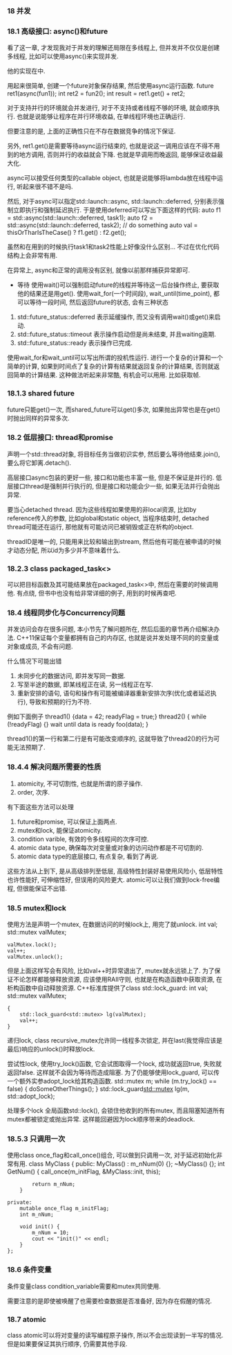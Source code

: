 ### 18 并发 ###

### 18.1 高级接口: async()和future ###

看了这一章, 才发现我对于并发的理解还局限在多线程上, 但并发并不仅仅是创建多线程, 比如可以使用async()来实现并发.

他的实现在<future>中.

用起来很简单, 创建一个future对象保存结果, 然后使用async运行函数.
	future<int> ret1(async(fun1));
	int ret2 = fun2();
	int result = ret1.get() + ret2;

对于支持并行的环境就会并发进行, 对于不支持或者线程不够的环境, 就会顺序执行.
也就是说能够让程序在并行环境收益, 在单线程环境也正确运行.

但要注意的是, 上面的正确性只在不存在数据竞争的情况下保证.

另外, ret1.get()是需要等待async运行结束的, 也就是说这一调用应该在不得不用到的地方调用, 否则并行的收益就会下降. 也就是早调用而晚返回, 能够保证收益最大化.

async可以接受任何类型的callable object, 也就是说能够将lambda放在线程中运行, 听起来很不错不是吗.

然后, 对于async可以指定std::launch::async, std::launch::deferred, 分别表示强制立即执行和强制延迟执行.
于是使用deferred可以写出下面这样的代码:
	auto f1 = std::async(std::launch::deferred, task1);
	auto f2 = std::async(std::launch::deferred, task2);
	// do something
	auto val = thisOrTharIsTheCase() ? f1.get() : f2.get();

虽然和在用到的时候执行task1和task2性能上好像没什么区别...
不过在优化代码结构上会非常有用.

在异常上, async和正常的调用没有区别, 就像以前那样捕获异常即可.

- 等待
使用wait()可以强制启动future的线程并等待这一后台操作终止, 要获取他的结果还是用get().
使用wait_for(一个时间段), wait_until(time_point), 都可以等待一段时间, 然后返回future的状态, 会有三种状态
1. std::future_status::deferred		表示延缓操作, 而又没有调用wait()或get()来启动.
2. std::future_status::timeout		表示操作启动但是尚未结束, 并且waiting逾期.
3. std::future_status::ready		表示操作已完成.

使用wait_for和wait_until可以写出所谓的投机性运行. 进行一个复杂的计算和一个简单的计算, 如果到时间点了复杂的计算有结果就返回复杂的计算结果, 否则就返回简单的计算结果.
这种做法听起来非常酷, 有机会可以用用. 比如获取帧.


### 18.1.3 shared future ###

future只能get()一次, 而shared_future可以get()多次, 如果抛出异常也是在get()时抛出同样的异常多次.

### 18.2 低层接口: thread和promise ###

声明一个std::thread对象, 将目标任务当做初识实参, 然后要么等待他结束.join(), 要么将它卸离.detach().

高层接口async包装的更好一些, 接口和功能也丰富一些, 但是不保证是并行的.
低层接口thread是强制并行执行的, 但是接口和功能会少一些, 如果无法并行会抛出异常.

要当心detached thread.
因为这些线程如果使用的非local资源, 比如by reference传入的参数, 比如global和static object, 当程序结束时, detached thread可能还在运行, 那他就有可能访问已被销毁或正在析构的object.

threadID是唯一的, 只能用来比较和输出到stream, 然后他有可能在被申请的时候才动态分配, 所以id为多少并不意味着什么.

### 18.2.3 class packaged_task<> ###

可以把目标函数及其可能结果放在packaged_task<>中, 然后在需要的时候调用他.
有点绕, 但书中也没有给非常详细的例子, 用到的时候再查吧.

### 18.4 线程同步化与Concurrency问题 ###

并发访问会存在很多问题, 本小节先了解问题所在, 然后后面的章节再介绍解决办法.
C++11保证每个变量都拥有自己的内存区, 也就是说并发处理不同的的变量或对象或成员, 不会有问题.

什么情况下可能出错
1. 未同步化的数据访问, 即并发写同一数据.
2. 写至半途的数据, 即某线程正在读, 另一线程正在写.
3. 重新安排的语句, 语句和操作有可能被编译器重新安排次序(优化或者延迟执行), 导致和预期的行为不符.

例如下面例子
	thread1() {data = 42; readyFlag = true;}
	thread2() {
		while (!readyFlag) {} wait until data is ready
		foo(data);
	}

thread1()的第一行和第二行是有可能改变顺序的, 这就导致了thread2()的行为可能无法预期了.

### 18.4.4 解决问题所需要的性质 ###

1. atomicity, 不可切割性, 也就是所谓的原子操作.
2. order, 次序.

有下面这些方法可以处理
1. future和promise, 可以保证上面两点.
2. mutex和lock, 能保证atomicity.
3. condition varible, 有效的令多线程间的次序可控.
4. atomic data type, 确保每次对变量或对象的访问动作都是不可切割的.
5. atomic data type的底层接口, 有点复杂, 看到了再说.

这些方法从上到下, 是从高级排列至低层, 高级特性封装好易使用风险小, 低层特性也许性能好, 可伸缩性好, 但误用的风险更大.
atomic可以让我们做到lock-free编程, 但很能保证不出错.

### 18.5 mutex和lock ###

使用方法是声明一个mutex, 在数据访问的时候lock上, 用完了就unlock.
	int val;
	std::mutex valMutex;

	valMutex.lock();
	val++;
	valMutex.unlock();

但是上面这样写会有风险, 比如val++时异常退出了, mutex就永远锁上了.
为了保证不论怎样都能够释放资源, 应该使用RAII守则, 也就是在构造函数中获取资源, 在析构函数中自动释放资源.
C++标准库提供了class std::lock_guard:
	int val;
	std::mutex valMutex;

	{
		std::lock_guard<std::mutex> lg(valMutex);
		val++;
	}

递归lock, class recursive_mutex允许同一线程多次锁定, 并在last(我觉得应该是最后)响应的unlock()时释放lock.

尝试性lock, 使用try_lock()函数, 它会试图取得一个lock, 成功就返回true, 失败就返回false. 这样就不会因为等待而造成阻塞.
为了仍能够使用lock_guard, 可以传一个额外实参adopt_lock给其构造函数.
	std::mutex m;
	while (m.try_lock() == false)
	{
		doSomeOtherThings();
	}
	std::lock_guard<std::mutex> lg(m, std::adopt_lock);

处理多个lock
全局函数std::lock(), 会锁住他收到的所有mutex, 而且阻塞知道所有mutex都被锁定或抛出异常.
这样能回避因为lock顺序带来的deadlock.

### 18.5.3 只调用一次 ###

使用class once_flag和call_once()组合, 可以做到只调用一次, 对于延迟初始化非常有用.
	class MyClass
	{
	public:
		MyClass() : m_nNum(0) {};
		~MyClass() {};
		int GetNum() {
			call_once(m_initFlag, &MyClass::init, this);
	
			return m_nNum;
		}
	
	private:
		mutable once_flag m_initFlag;
		int m_nNum;
	
		void init() {
			m_nNum = 10;
			cout << "init()" << endl;
		}
	};

### 18.6 条件变量 ###

条件变量class condition_variable需要和mutex共同使用.

需要注意的是即使被唤醒了也需要检查数据是否准备好, 因为存在假醒的情况.

### 18.7 atomic ###

class atomic可以将对变量的读写编程原子操作, 所以不会出现读到一半写的情况.
但是如果要保证其执行顺序, 仍需要其他手段.

